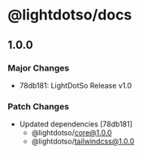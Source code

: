 # @lightdotso/docs

## 1.0.0

### Major Changes

- 78db181: LightDotSo Release v1.0

### Patch Changes

- Updated dependencies [78db181]
  - @lightdotso/core@1.0.0
  - @lightdotso/tailwindcss@1.0.0
